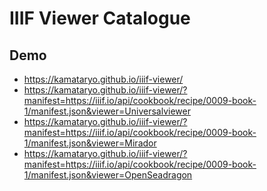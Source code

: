 # IIIF Viewer Catalogue

## Demo

- https://kamataryo.github.io/iiif-viewer/
- https://kamataryo.github.io/iiif-viewer/?manifest=https://iiif.io/api/cookbook/recipe/0009-book-1/manifest.json&viewer=Universalviewer
- https://kamataryo.github.io/iiif-viewer/?manifest=https://iiif.io/api/cookbook/recipe/0009-book-1/manifest.json&viewer=Mirador
- https://kamataryo.github.io/iiif-viewer/?manifest=https://iiif.io/api/cookbook/recipe/0009-book-1/manifest.json&viewer=OpenSeadragon
